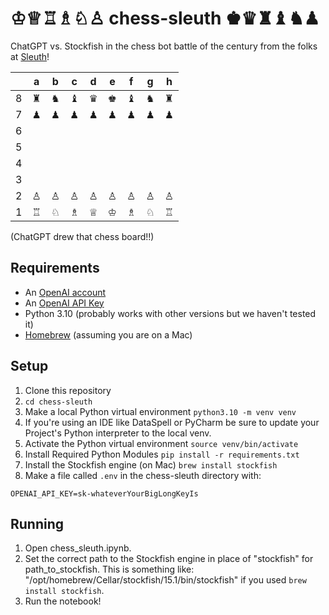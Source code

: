 # ♔♕♖♗♘♙ chess-sleuth ♚♛♜♝♞♟︎
ChatGPT vs. Stockfish in the chess bot battle of the century from the folks at [Sleuth](https://hellosleuth.com/)!

|   | a | b | c | d | e | f | g | h |
|---|---|---|---|---|---|---|---|---|
| 8 | ♜ | ♞ | ♝ | ♛ | ♚ | ♝ | ♞ | ♜ |
| 7 | ♟ | ♟ | ♟ | ♟ | ♟ | ♟ | ♟ | ♟ |
| 6 |   |   |   |   |   |   |   |   |
| 5 |   |   |   |   |   |   |   |   |
| 4 |   |   |   |   |   |   |   |   |
| 3 |   |   |   |   |   |   |   |   |
| 2 | ♙ | ♙ | ♙ | ♙ | ♙ | ♙ | ♙ | ♙ |
| 1 | ♖ | ♘ | ♗ | ♕ | ♔ | ♗ | ♘ | ♖ |

(ChatGPT drew that chess board!!)

## Requirements
* An [OpenAI account](https://platform.openai.com/signup?launch)
* An [OpenAI API Key](https://platform.openai.com/account/api-keys)
* Python 3.10 (probably works with other versions but we haven't tested it)
* [Homebrew](https://brew.sh/) (assuming you are on a Mac)

## Setup
1. Clone this repository
2. `cd chess-sleuth`
3. Make a local Python virtual environment `python3.10 -m venv venv`
4. If you're using an IDE like DataSpell or PyCharm be sure to update your Project's Python interpreter to the local venv.
5. Activate the Python virtual environment `source venv/bin/activate`
6. Install Required Python Modules `pip install -r requirements.txt`
7. Install the Stockfish engine (on Mac) `brew install stockfish`
8. Make a file called `.env` in the chess-sleuth directory with:
```
OPENAI_API_KEY=sk-whateverYourBigLongKeyIs
```

## Running
1. Open chess_sleuth.ipynb. 
2. Set the correct path to the Stockfish engine in place of "stockfish" for path_to_stockfish. This is something like: "/opt/homebrew/Cellar/stockfish/15.1/bin/stockfish" if you used `brew install stockfish`.
4. Run the notebook!
